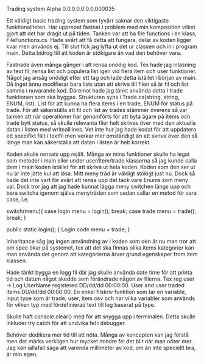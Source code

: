 Trading system Alpha 0.0.0.0.0.0.0,000035

Ett väldigt basic trading system som tyvärr saknar den viktigaste funktionaliteten. Har upprepat fastnat i problem med min komposition vilket gjort att det har dragit ut på tiden. Tanken var att ha file functions i en klass, FileFunctions.cs. Hade svårt att få detta att fungera, delar av koden ligger kvar men används ej. Till slut fick jag lyfta ut det ur classen och in i program main. Detta bidrog till att koden är stökigare än vad den behöver vara.

Fastnade även många gånger i att rensa onödig kod. Tex hade jag inläsning av text fil, rensa list och populera list igen vid flera item och user funktioner. Något jag ansåg onödigt efter ett tag och lade detta istället i början av main. Då inget ännu modifierar bara lists utan att skriva till filen så är fil och list samma i nuvarande kod.
Däremot hade jag tänkt använda detta i trade funktionen som ska byggas. Strukturen syns i Trade.cs(string, string, ENUM, list). List för att kunna ha flera items i en trade, ENUM för status på trade. För att säkerställa att fil och list av trades stämmer överens så var tanken att när operationer har genomförts för att byta ägare på items och trade bytt status, så skulle relevanta filer helt skrivas över med den aktuella datan i listen med writealllines. Vet inte hur jag hade kodat för att uppdatera ett specifikt fält i textfil men verkar mer omständigt än att skriva över den så länge man kan säkerställa att datan i listen är helt korrekt. 

Koden skulle rensats upp rejält. Många av mina funktioner skulle ha legat som metoder i main eller under user/item/trade klasserna så jag kunde calla dem i main koden istället för att skriva ut hela koden. Koden som den ser ut nu är inte jätte kul att läsa. 
Mitt meny träd är väldigt stökigt just nu. Dock så hade det inte vart för svårt att rensa upp det tack vare Enums som meny val. Dock tror jag att jag hade kunnat lägga meny switchen längs upp och bara switcha igenom själva menyträden som sedan callar en metod för vara case, i.e. 

switch(menu){
  case login
    menu = login();
    break;
  case trade
    menu = trade();
    break;
}

public static login();
{
  Login code
  menu = trade;
}

Inheritance såg jag ingen användning av i koden som den är nu men tror att om spec ökar på systemet, tex att det ska finnas olika items kategorier kan man använda det genom att kategorierna ärver grund egenskaper from item klassen. 

Hade tänkt bygga en logg fil där jag skulle använda date time för att printa tid och datum något skedde som förändrade någon av filerna. Tex reg user -> Log UserName registered DD/dd/dd 00:00:00. User and user traded items DD/dd/dd 00:00:00. En enkel filskriv funktion som tar en variable, input type som är trade, user, item osv och har vilka variabler som används för vilken typ med fördefinierad text till log baserat på type.

Skulle haft console.clear() med för att snygga upp i terminalen. Detta skulle inkluder try catch för att undvika fel i debugger.

Behöver dedikera mer tid till att nöta. Många av koncepten kan jag förstå men det märks verkligen hur mycket mindre fel det blir när man nöter mer. Jag kan iallafall säga att varenda millimeter av kod, om än inte speciellt bra, är min egen. 